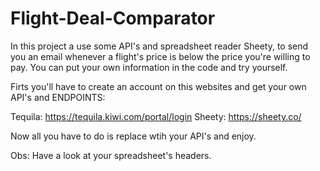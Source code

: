 # Flight-Deal-Comparator
In this project a use some API's and spreadsheet reader Sheety, to send you an email whenever a flight's price is below the price you're willing to pay. You can put your own information in the code and try yourself.

Firts you'll have to create an account on this websites and get your own API's and ENDPOINTS:

Tequila: https://tequila.kiwi.com/portal/login
Sheety: https://sheety.co/

Now all you have to do is replace wtih your API's and enjoy.

Obs:
Have a look at your spreadsheet's headers.

